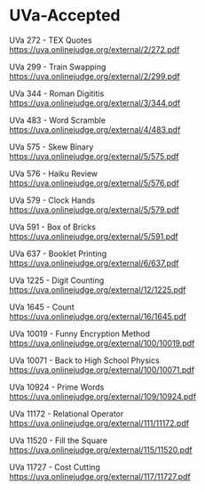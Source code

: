 # UVa-Accepted


UVa 272 - TEX Quotes  
https://uva.onlinejudge.org/external/2/272.pdf

UVa 299 - Train Swapping  
https://uva.onlinejudge.org/external/2/299.pdf

UVa 344 - Roman Digititis  
https://uva.onlinejudge.org/external/3/344.pdf

UVa 483 - Word Scramble  
https://uva.onlinejudge.org/external/4/483.pdf

UVa 575 - Skew Binary  
https://uva.onlinejudge.org/external/5/575.pdf

UVa 576 - Haiku Review  
https://uva.onlinejudge.org/external/5/576.pdf

UVa 579 - Clock Hands  
https://uva.onlinejudge.org/external/5/579.pdf

UVa 591 - Box of Bricks  
https://uva.onlinejudge.org/external/5/591.pdf

UVa 637 - Booklet Printing  
https://uva.onlinejudge.org/external/6/637.pdf

UVa 1225 - Digit Counting  
https://uva.onlinejudge.org/external/12/1225.pdf

UVa 1645 - Count  
https://uva.onlinejudge.org/external/16/1645.pdf

UVa 10019 - Funny Encryption Method  
https://uva.onlinejudge.org/external/100/10019.pdf

UVa 10071 - Back to High School Physics  
https://uva.onlinejudge.org/external/100/10071.pdf

UVa 10924 - Prime Words  
https://uva.onlinejudge.org/external/109/10924.pdf

UVa 11172 - Relational Operator  
https://uva.onlinejudge.org/external/111/11172.pdf

UVa 11520 - Fill the Square  
https://uva.onlinejudge.org/external/115/11520.pdf

UVa 11727 - Cost Cutting  
https://uva.onlinejudge.org/external/117/11727.pdf



